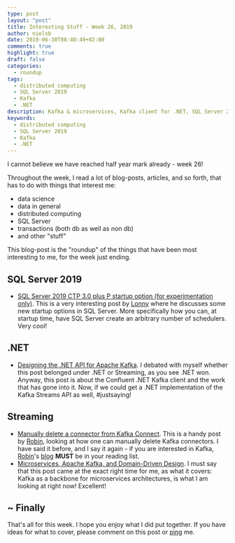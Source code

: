 ```yaml
---
type: post
layout: "post"
title: Interesting Stuff - Week 26, 2019
author: nielsb
date: 2019-06-30T08:40:49+02:00
comments: true
highlight: true
draft: false
categories:
  - roundup
tags:
  - distributed computing
  - SQL Server 2019
  - Kafka
  - .NET
description: Kafka & microservices, Kafka client for .NET, SQL Server 2019 and other interesting topics.
keywords:
  - distributed computing
  - SQL Server 2019
  - Kafka
  - .NET   
---
```


I cannot believe we have reached half year mark already - week 26!

Throughout the week, I read a lot of blog-posts, articles, and so forth, that has to do with things that interest me:

* data science
* data in general
* distributed computing
* SQL Server
* transactions (both db as well as non db)
* and other "stuff"

This blog-post is the "roundup" of the things that have been most interesting to me, for the week just ending.

<!--more-->

## SQL Server 2019

* [SQL Server 2019 CTP 3.0 plus P startup option (for experimentation only)][1]. This is a very interesting post by [Lonny][lonny] where he discusses some new startup options in SQL Server. More specifically how you can, at startup time, have SQL Server create an arbitrary number of schedulers. Very cool!

## .NET

* [Designing the .NET API for Apache Kafka][2]. I debated with myself whether this post belonged under .NET or Streaming, as you see .NET won. Anyway, this post is about the Confluent .NET Kafka client and the work that has gone into it. Now, if we could get a .NET implementation of the Kafka Streams API as well, #justsaying!

## Streaming

* [Manually delete a connector from Kafka Connect][3]. This is a handy post by [Robin][rmoff], looking at how one can manually delete Kafka connectors. I have said it before, and I say it again - if you are interested in Kafka, [Robin][rmoff]'s [blog][4] **MUST** be in your reading list.
* [Microservices, Apache Kafka, and Domain-Driven Design][5]. I must say that this post came at the exact right time for me, as what it covers: Kafka as a backbone for microservices architectures, is what I am looking at right now! Excellent!

## ~ Finally

That's all for this week. I hope you enjoy what I did put together. If you have ideas for what to cover, please comment on this post or [ping][ma] me.

[ma]: mailto:niels.it.berglund@gmail.com
[mp]: https://blog.acolyer.org
[iq]: https://www.infoq.com/
[ew]: http://sqlonice.com/
[re]: http://blog.revolutionanalytics.com
[sqsk]: https://www.sqlskills.com
[mdaveyblog]: https://mdavey.wordpress.com/
[charlblog]: https://charlla.com/

[jovpop]: https://twitter.com/JovanPop_MSFT
[bobw]: https://twitter.com/bobwardms
[revod]: https://twitter.com/revodavid
[lonny]: https://twitter.com/sqL_handLe
[ewtw]: https://twitter.com/sqlOnIce
[buckw]: https://twitter.com/BuckWoodyMSFT
[mattw]: https://twitter.com/matthewwarren
[murba]: https://twitter.com/muratdemirbas
[daveda]: https://twitter.com/davidthecoder
[adcol]: https://twitter.com/adriancolyer
[jesrod]: https://twitter.com/jrdothoughts
[tomaz]: https://twitter.com/tomaz_tsql
[dataart]: https://twitter.com/dataartisans
[luis]: https://twitter.com/luis_de_sousa
[benstop]: https://twitter.com/benstopford
[conflu]: https://twitter.com/confluentinc
[tylert]: https://twitter.com/tyler_treat
[andrewng]: https://twitter.com/AndrewYNg
[lawr]: https://twitter.com/bytezn
[jue]: https://twitter.com/b0rk
[yan]: https://twitter.com/theburningmonk
[danny]: https://twitter.com/g9yuayon
[rmoff]: https://twitter.com/rmoff
[ryansw]: https://twitter.com/ryanswanstrom
[pabloc]: https://twitter.com/pabloc_ds
[mklep]: https://twitter.com/martinkl
[mdavey]: https://twitter.com/matt_davey
[jboner]: https://twitter.com/jboner
[joeduff]: https://twitter.com/funcOfJoe
[charl]: https://twitter.com/charllamprecht
[dbricks]: https://twitter.com/databricks
[adsit]: https://twitter.com/SitnikAdam
[vicky]: https://twitter.com/vickyharp
[dscentral]: https://twitter.com/DataScienceCtrl
[natemc]: https://twitter.com/natemcmaster
[ads]: https://twitter.com/azuredatastudio

[1]: http://sql-sasquatch.blogspot.com/2019/06/sql-server-2019-ctp-30-plus-p-startup.html
[2]: https://www.confluent.io/blog/designing-the-net-api-for-apache-kafka
[3]: https://rmoff.net/2019/06/23/manually-delete-a-connector-from-kafka-connect/
[4]: https://rmoff.net/
[5]: https://www.confluent.io/blog/microservices-apache-kafka-domain-driven-design
